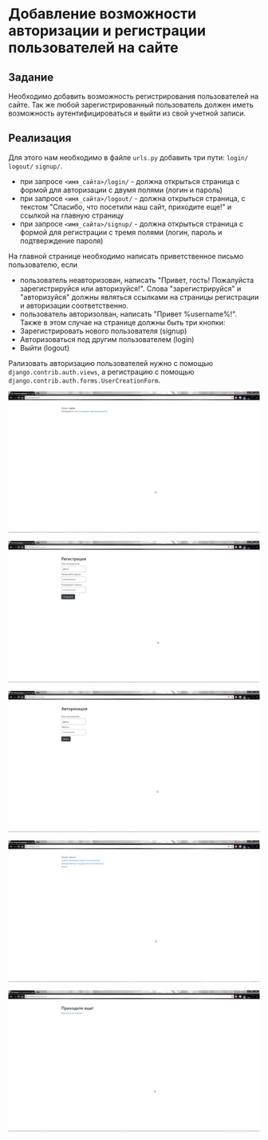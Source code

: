 # Добавление возможности авторизации и регистрации пользователей на сайте

## Задание

Необходимо добавить возможность регистрирования пользователей на сайте. 
Так же любой зарегистрированный пользователь должен иметь возможность аутентифицироваться и выйти из свой учетной записи.

## Реализация

Для этого нам необходимо в файле `urls.py` добавить три пути: `login/` `logout/` `signup/`.
* при запросе `<имя_сайта>/login/` - должна открыться страница с формой для авторизации с двумя полями (логин и пароль)
* при запросе `<имя_сайта>/logout/` - должна открыться страница, с текстом "Спасибо, что посетили наш сайт, приходите еще!" 
и ссылкой на главную страницу
* при запросе `<имя_сайта>/signup/` - должна открыться страница с формой для регистрации с тремя полями (логин, пароль
и подтверждение пароля)

На главной странице необходимо написать приветственное письмо пользователю, если
* пользователь неавторизован, написать "Привет, гость! Пожалуйста зарегистрируйся или авторизуйся!". 
Слова "зарегистрируйся" и "авторизуйся" должны являться ссылками на страницы регистрации и авторизации соответственно.
* пользователь авторизолван, написать "Привет %username%!". Также в этом случае на странице должны быть три кнопки:
 * Зарегистрировать нового пользователя (signup)
 * Авторизоваться под другим пользователем (login)
 * Выйти (logout)

Рализовать авторизацию пользователей нужно с помощью `django.contrib.auth.views`,
а регистрацию с помощью `django.contrib.auth.forms.UserCreationForm`.

![Приветственный экран для незарегистрированного пользователя](./res/screen_1.png)

![Экран решистрации](./res/screen_3.png)

![Экран авторизации](./res/screen_2.png)

![Приветственный экран для зарегистрированного пользователя](./res/screen_4.png)

![Прощальный экран](./res/screen_5.png)

